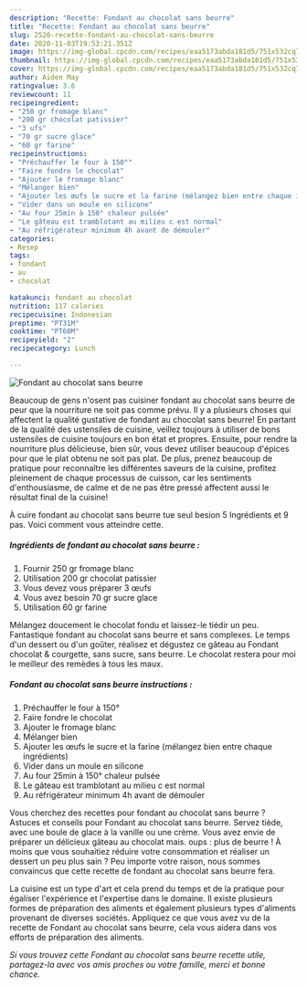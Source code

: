 ```yaml
---
description: "Recette: Fondant au chocolat sans beurre"
title: "Recette: Fondant au chocolat sans beurre"
slug: 2520-recette-fondant-au-chocolat-sans-beurre
date: 2020-11-03T19:53:21.351Z
image: https://img-global.cpcdn.com/recipes/eaa5173abda181d5/751x532cq70/fondant-au-chocolat-sans-beurre-photo-principale-de-la-recette.jpg
thumbnail: https://img-global.cpcdn.com/recipes/eaa5173abda181d5/751x532cq70/fondant-au-chocolat-sans-beurre-photo-principale-de-la-recette.jpg
cover: https://img-global.cpcdn.com/recipes/eaa5173abda181d5/751x532cq70/fondant-au-chocolat-sans-beurre-photo-principale-de-la-recette.jpg
author: Aiden May
ratingvalue: 3.6
reviewcount: 11
recipeingredient:
- "250 gr fromage blanc"
- "200 gr chocolat patissier"
- "3 ufs"
- "70 gr sucre glace"
- "60 gr farine"
recipeinstructions:
- "Préchauffer le four à 150°"
- "Faire fondre le chocolat"
- "Ajouter le fromage blanc"
- "Mélanger bien"
- "Ajouter les œufs le sucre et la farine (mélangez bien entre chaque ingrédients)"
- "Vider dans un moule en silicone"
- "Au four 25min à 150° chaleur pulsée"
- "Le gâteau est tramblotant au milieu c est normal"
- "Au réfrigérateur minimum 4h avant de démouler"
categories:
- Resep
tags:
- fondant
- au
- chocolat

katakunci: fondant au chocolat 
nutrition: 117 calories
recipecuisine: Indonesian
preptime: "PT31M"
cooktime: "PT60M"
recipeyield: "2"
recipecategory: Lunch

---
```



![Fondant au chocolat sans beurre](https://img-global.cpcdn.com/recipes/eaa5173abda181d5/751x532cq70/fondant-au-chocolat-sans-beurre-photo-principale-de-la-recette.jpg)

Beaucoup de gens n'osent pas cuisiner fondant au chocolat sans beurre de peur que la nourriture ne soit pas comme prévu. Il y a plusieurs choses qui affectent la qualité gustative de fondant au chocolat sans beurre! En partant de la qualité des ustensiles de cuisine, veillez toujours à utiliser de bons ustensiles de cuisine toujours en bon état et propres. Ensuite, pour rendre la nourriture plus délicieuse, bien sûr, vous devez utiliser beaucoup d'épices pour que le plat obtenu ne soit pas plat. De plus, prenez beaucoup de pratique pour reconnaître les différentes saveurs de la cuisine, profitez pleinement de chaque processus de cuisson, car les sentiments d'enthousiasme, de calme et de ne pas être pressé affectent aussi le résultat final de la cuisine!

<!--inarticleads1-->

À cuire fondant au chocolat sans beurre tue seul besion 5 Ingrédients et 9 pas. Voici comment vous atteindre cette.

##### Ingrédients de fondant au chocolat sans beurre :

1. Fournir 250 gr fromage blanc
1. Utilisation 200 gr chocolat patissier
1. Vous devez vous préparer 3 œufs
1. Vous avez besoin 70 gr sucre glace
1. Utilisation 60 gr farine


Mélangez doucement le chocolat fondu et laissez-le tiédir un peu. Fantastique fondant au chocolat sans beurre et sans complexes. Le temps d&#39;un dessert ou d&#39;un goûter, réalisez et dégustez ce gâteau au Fondant chocolat &amp; courgette, sans sucre, sans beurre. Le chocolat restera pour moi le meilleur des remèdes à tous les maux. 

<!--inarticleads2-->

##### Fondant au chocolat sans beurre instructions :

1. Préchauffer le four à 150°
1. Faire fondre le chocolat
1. Ajouter le fromage blanc
1. Mélanger bien
1. Ajouter les œufs le sucre et la farine (mélangez bien entre chaque ingrédients)
1. Vider dans un moule en silicone
1. Au four 25min à 150° chaleur pulsée
1. Le gâteau est tramblotant au milieu c est normal
1. Au réfrigérateur minimum 4h avant de démouler


Vous cherchez des recettes pour fondant au chocolat sans beurre ? Astuces et conseils pour Fondant au chocolat sans beurre. Servez tiède, avec une boule de glace à la vanille ou une crème. Vous avez envie de préparer un délicieux gâteau au chocolat mais. oups : plus de beurre ! À moins que vous souhaitiez réduire votre consommation et réaliser un dessert un peu plus sain ? Peu importe votre raison, nous sommes convaincus que cette recette de fondant au chocolat sans beurre fera. 

<!--inarticleads1-->

<p>
La cuisine est un type d'art et cela prend du temps et de la pratique pour égaliser l'expérience et l'expertise dans le domaine. Il existe plusieurs formes de préparation des aliments et également plusieurs types d'aliments provenant de diverses sociétés. Appliquez ce que vous avez vu de la recette de Fondant au chocolat sans beurre, cela vous aidera dans vos efforts de préparation des aliments.
</p>

<p>
<i>Si vous trouvez cette Fondant au chocolat sans beurre recette utile, partagez-la avec vos amis proches ou votre famille, merci et bonne chance.</i>
</p>

